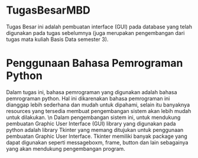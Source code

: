 # TugasBesarMBD

Tugas Besar ini adalah pembuatan interface (GUI) pada database yang telah digunakan pada tugas sebelumnya (juga merupakan pengembangan dari tugas mata kuliah Basis Data semester 3). 

# Penggunaan Bahasa Pemrograman Python 
Dalam tugas ini, bahasa pemrograman yang digunakan adalah bahasa pemrograman python. Hal ini dikarenakan bahasa pemrograman ini dianggap lebih sederhana dan mudah untuk dipahami, selain itu banyaknya resources yang tersedia membuat pengembangan sistem akan lebih mudah untuk dilakukan. \n
Dalam pengembangan sistem ini, untuk mendukung pembuatan Graphic User Interface (GUI) library yang digunakan pada python adalah library Tkinter yang memang ditujukan untuk penggunaan pembuatan Graphic User Interface. Tkinter memiliki banyak package yang dapat digunakan seperti messageboxm, frame, button dan lain sebagainya yang akan mendukung pengembangan program. 

